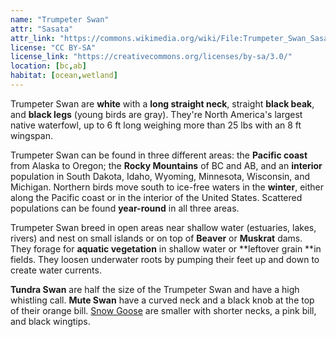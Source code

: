 ```yaml
---
name: "Trumpeter Swan"
attr: "Sasata"
attr_link: "https://commons.wikimedia.org/wiki/File:Trumpeter_Swan_Sasata.jpg"
license: "CC BY-SA"
license_link: "https://creativecommons.org/licenses/by-sa/3.0/"
location: [bc,ab]
habitat: [ocean,wetland]
---
```

Trumpeter Swan are **white** with a **long straight neck**, straight **black beak**, and **black legs** (young birds are gray). They're North America's largest native waterfowl, up to 6 ft long weighing more than 25 lbs with an 8 ft wingspan.

Trumpeter Swan can be found in three different areas: the **Pacific coast** from Alaska to Oregon; the **Rocky Mountains** of BC and AB, and an **interior** population in South Dakota, Idaho, Wyoming, Minnesota, Wisconsin, and Michigan. Northern birds move south to ice-free waters in the **winter**, either along the Pacific coast or in the interior of the United States. Scattered populations can be found **year-round** in all three areas.

Trumpeter Swan breed in open areas near shallow water (estuaries, lakes, rivers) and nest on small islands or on top of __Beaver__ or __Muskrat__ dams. They forage for **aquatic vegetation** in shallow water or **leftover grain **in fields. They loosen underwater roots by pumping their feet up and down to create water currents.

**Tundra Swan** are half the size of the Trumpeter Swan and have a high whistling call. **Mute Swan** have a curved neck and a black knob at the top of their orange bill. [Snow Goose](/birds/snogoose) are smaller with shorter necks, a pink bill, and black wingtips.
